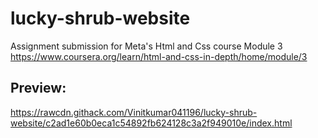 # lucky-shrub-website

Assignment submission for Meta's Html and Css course Module 3 https://www.coursera.org/learn/html-and-css-in-depth/home/module/3

## Preview:

https://rawcdn.githack.com/Vinitkumar041196/lucky-shrub-website/c2ad1e60b0eca1c54892fb624128c3a2f949010e/index.html